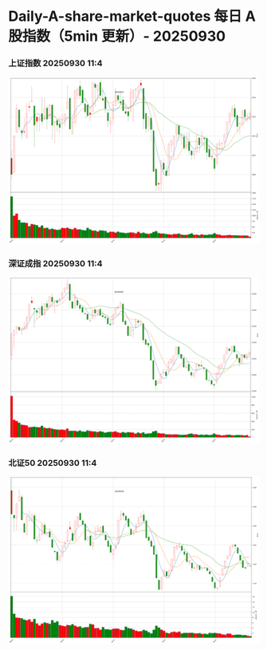 
# Daily-A-share-market-quotes 每日 A 股指数（5min 更新）- 20250930

### 上证指数 20250930 11:4
![](./fig/2025/9/20250930-sh000001.png)

### 深证成指 20250930 11:4
![](./fig/2025/9/20250930-sz399001.png)

### 北证50 20250930 11:4
![](./fig/2025/9/20250930-bj899050.png)
